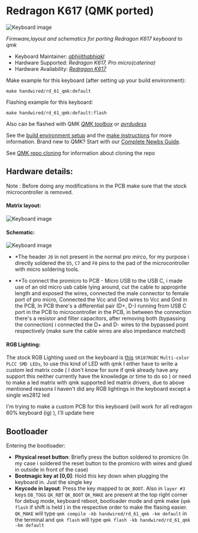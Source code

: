 # Redragon K617 (QMK ported)

![Keyboard image](https://imagizer.imageshack.com/img922/3464/qUpU8k.png)

*Firmware,layout and schematics for porting Redragon K617 keyboard to qmk*

* Keyboard Maintainer: *[abhijithabhiakl](https://github.com/abhijithabhiakl)*
* Hardware Supported: *Redragon K617, Pro micro(caterina)*
* Hardware Availability: *[Redragon K617](https://redragon.in/products/fizz-k617-60-wired-mechanical-keyboard-white-and-grey-red-switches)*

Make example for this keyboard (after setting up your build environment):

    make handwired/rd_61_qmk:default

Flashing example for this keyboard:

    make handwired/rd_61_qmk:default:flash
    
Also can be flashed with QMK *[QMK toolbox](https://github.com/qmk/qmk_toolbox)* or *[avrdudess](https://blog.zakkemble.net/avrdudess-a-gui-for-avrdude/)*

See the [build environment setup](https://docs.qmk.fm/#/getting_started_build_tools) and the [make instructions](https://docs.qmk.fm/#/getting_started_make_guide) for more information. Brand new to QMK? Start with our [Complete Newbs Guide](https://docs.qmk.fm/#/newbs).

See [QMK repo cloning](https://docs.qmk.fm/#/getting_started_github) for information about cloning the repo

## Hardware details: 

Note : Before doing any modifications in the PCB make sure that the stock microcontroller is removed.

#### Matrix layout:
![Keyboard image](https://imagizer.imageshack.com/img924/8415/hX5gAb.jpg)

#### Schematic:
![Keyboard image](https://imagizer.imageshack.com/img922/5585/vXorPx.png)

* *The header `J0` in not present in the normal pro mirco, for my purpose i directly soldered the `D5`, `C7` and `F0` pins to the pad of the microcontroller with micro soldering tools.

* **To connect the promicro to PCB - Micro USB to the USB C, i made use of an old micro usb cable lying around, cut the cable to approprite length and exposed the wires, connected the male connector to female port of  pro micro, Connected the Vcc and Gnd wires to Vcc and Gnd in the PCB, In PCB there's a differential pair (D+, D-) running from USB C port in the PCB to microcontroller in the PCB, in between the connection there's a resistor and filter capacitors, after removing both (bypassing the connection) i connected the D+ and D- wires to the bypassed point respectively (make sure the cable wires are also impedance matched)

#### RGB Lighting:

The stock RGB Lighting used on the keyboard is [this](https://www.luckylight.cn/en/products/smd-led/multi-color-smd-led/?series_code=sr187-rgb-series) `SR187RGBC` `Multi-color PLCC SMD LEDs`, to use this kind of LED with qmk I either have to write a custom led matrix code ( I don't know for sure if qmk already have any support this neither currently have the knowledge or time to do so ) or need to make a led matrix with qmk supported led matrix drivers, due to above mentioned reasons I haven't did any RGB lightings in the keyboard except a single ws2812 led 

I'm  trying to make a custom PCB for this keyboard (will work for all redragon 60% keyboard (ig) ),  I'll update here 

## Bootloader

Entering the bootloader:

* **Physical reset button**: Briefly press the button soldered to promicro (In my case i soldered the reset button to the promicro with wires and glued in outside in front of the case)
* **Bootmagic key at [0,0]**: Hold this key down when plugging the keyboard in. Just the single key
* **Keycode in layout**: Press the key mapped to `QK_BOOT`. Also in `layer #3` keys `DB_TOGG` `QK_RBT` `QK_BOOT` `QK_MAKE` are present at the top right corner for debug mode, keyboard reboot, bootloader mode and qmk make (`qmk flash` if shift is held ) in the respective order to make the flasing easier.
`QK_MAKE` will type `qmk compile -kb handwired/rd_61_qmk -km default` in the terminal and `qmk flash` will type `qmk flash -kb handwired/rd_61_qmk -km default`

